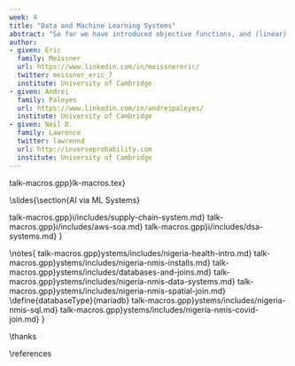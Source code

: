 ```yaml
---
week: 4
title: "Data and Machine Learning Systems"
abstract: "So far we have introduced objective functions, and (linear) prediction functions. This gives us two key ingredients of the machine learning formula. But to build machine learning systems you also need data. This lecture introduces some of the challenges of building machine learning data systems. It will introduce (or review) for you the concepts around joining of databases together. The storage and manipulation of data is at the core of machine learning systems and data science. Note: the notebook makes use of Covid19 data from Nigeria, but the goal of this notebook is to introduce the reader to these concepts, not to authoritatively answer any questions about the state of Nigerian health facilities or Covid19, but to give you an understanding of data infrastructures and bringing data sets together."
author:
- given: Eric
  family: Meissner
  url: https://www.linkedin.com/in/meissnereric/
  twitter: meissner_eric_7 
  institute: University of Cambridge
- given: Andrei
  family: Paleyes
  url: https://www.linkedin.com/in/andreipaleyes/
  institute: University of Cambridge
- given: Neil D.
  family: Lawrence
  twitter: lawrennd
  url: http://inverseprobability.com
  institute: University of Cambridge
---
```


talk-macros.gpp}lk-macros.tex}

\slides{\section{AI via ML Systems}

talk-macros.gpp}i/includes/supply-chain-system.md}
talk-macros.gpp}i/includes/aws-soa.md}
talk-macros.gpp}i/includes/dsa-systems.md}
}

\notes{
talk-macros.gpp}ystems/includes/nigeria-health-intro.md}
talk-macros.gpp}ystems/includes/nigeria-nmis-installs.md}
talk-macros.gpp}ystems/includes/databases-and-joins.md}
talk-macros.gpp}ystems/includes/nigeria-nmis-data-systems.md}
talk-macros.gpp}ystems/includes/nigeria-nmis-spatial-join.md}
\define{databaseType}{mariadb}
talk-macros.gpp}ystems/includes/nigeria-nmis-sql.md}
talk-macros.gpp}ystems/includes/nigeria-nmis-covid-join.md}
}

\thanks

\references
